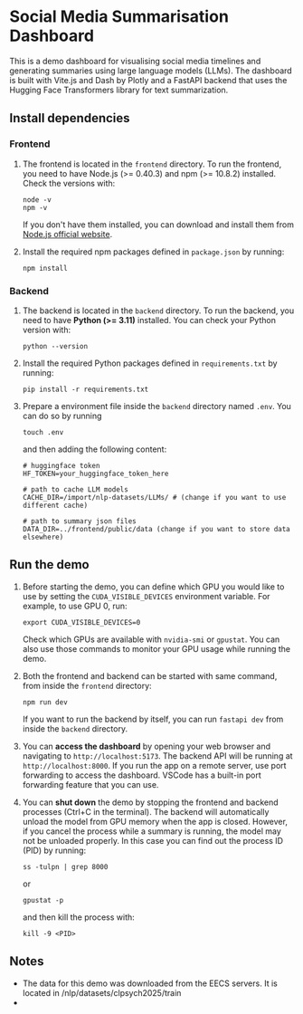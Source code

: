 <!-- @format -->

# Social Media Summarisation Dashboard

This is a demo dashboard for visualising social media timelines and generating summaries using large language models (LLMs). The dashboard is built with Vite.js and Dash by Plotly and a FastAPI backend that uses the Hugging Face Transformers library for text summarization.

## Install dependencies

### Frontend

1.  The frontend is located in the `frontend` directory. To run the frontend, you need to have Node.js (>= 0.40.3) and npm (>= 10.8.2) installed. Check the versions with:

    ```
    node -v
    npm -v
    ```

    If you don't have them installed, you can download and install them from [Node.js official website](https://nodejs.org/).

2.  Install the required npm packages defined in `package.json` by running:

    ```
    npm install
    ```

### Backend

1.  The backend is located in the `backend` directory. To run the backend, you need to have **Python (>= 3.11)** installed. You can check your Python version with:

    ```
    python --version
    ```

2.  Install the required Python packages defined in `requirements.txt` by running:

    ```
    pip install -r requirements.txt
    ```

3.  Prepare a environment file inside the `backend` directory named `.env`. You can do so by running

    ```
    touch .env
    ```

    and then adding the following content:

    ```
    # huggingface token
    HF_TOKEN=your_huggingface_token_here

    # path to cache LLM models
    CACHE_DIR=/import/nlp-datasets/LLMs/ # (change if you want to use different cache)

    # path to summary json files
    DATA_DIR=../frontend/public/data (change if you want to store data elsewhere)
    ```

## Run the demo

1.  Before starting the demo, you can define which GPU you would like to use by setting the `CUDA_VISIBLE_DEVICES` environment variable. For example, to use GPU 0, run:

    ```
    export CUDA_VISIBLE_DEVICES=0
    ```

    Check which GPUs are available with `nvidia-smi` or `gpustat`. You can also use those commands to monitor your GPU usage while running the demo.

2.  Both the frontend and backend can be started with same command, from inside the `frontend` directory:

    ```
    npm run dev
    ```

    If you want to run the backend by itself, you can run `fastapi dev` from inside the `backend` directory.

3.  You can **access the dashboard** by opening your web browser and navigating to `http://localhost:5173`. The backend API will be running at `http://localhost:8000`. If you run the app on a remote server, use port forwarding to access the dashboard. VSCode has a built-in port forwarding feature that you can use.

4.  You can **shut down** the demo by stopping the frontend and backend processes (Ctrl+C in the terminal). The backend will automatically unload the model from GPU memory when the app is closed. However, if you cancel the process while a summary is running, the model may not be unloaded properly. In this case you can find out the process ID (PID) by running:

    ```
    ss -tulpn | grep 8000
    ```

    or

    ```
    gpustat -p
    ```

    and then kill the process with:

    ```
    kill -9 <PID>
    ```

## Notes

- The data for this demo was downloaded from the EECS servers. It is located in /nlp/datasets/clpsych2025/train
-
